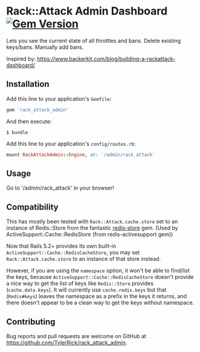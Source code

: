 # Rack::Attack Admin Dashboard  [![Gem Version](https://badge.fury.io/rb/rack_attack_admin.svg)](https://badge.fury.io/rb/rack_attack_admin)

Lets you see the current state of all throttles and bans. Delete existing keys/bans. Manually add bans.

Inspired by: https://www.backerkit.com/blog/building-a-rackattack-dashboard/

## Installation

Add this line to your application's `Gemfile`:

```ruby
gem 'rack_attack_admin'
```

And then execute:

    $ bundle


Add this line to your application's `config/routes.rb`:

```ruby
mount RackAttackAdmin::Engine, at: '/admin/rack_attack'
```

## Usage

Go to '/admin/rack_attack' in your browser!

## Compatibility

This has mostly been tested with `Rack::Attack.cache.store` set to an instance
of Redis::Store from the fantastic
[redis-store](https://github.com/redis-store/redis-store) gem. (Used by
ActiveSupport::Cache::RedisStore (from redis-activesupport gem))

Now that Rails 5.2+ provides its own built-in `ActiveSupport::Cache::RedisCacheStore`, you may set
`Rack::Attack.cache.store` to an instance of that store instead.

However, if you are using the `namespace` option, it won't be able to find/list the keys, because
`ActiveSupport::Cache::RedisCacheStore` doesn't provide a nice way to get the list of keys like
`Redis::Store` provides (`cache.data.keys`). It will currently use `cache.redis.keys` but that
(`Redis#keys`) leaves the namespace as a prefix in the keys it returns, and there doesn't appear to
be a clean way to get the keys without namespace.

## Contributing

Bug reports and pull requests are welcome on GitHub at https://github.com/TylerRick/rack_attack_admin.
